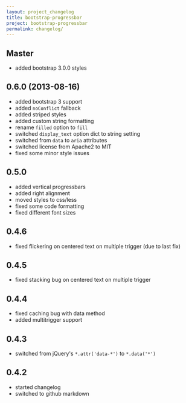 ```yaml
---
layout: project_changelog
title: bootstrap-progressbar
project: bootstrap-progressbar
permalink: changelog/
---
```


## Master

* added bootstrap 3.0.0 styles

## 0.6.0 (2013-08-16)

* added bootstrap 3 support
* added `noConflict` fallback
* added striped styles
* added custom string formatting
* rename `filled` option to `fill`
* switched `display_text` option dict to string setting
* switched from `data` to `aria` attributes
* switched license from Apache2 to MIT
* fixed some minor style issues

## 0.5.0

* added vertical progressbars
* added right alignment
* moved styles to css/less
* fixed some code formatting
* fixed different font sizes

## 0.4.6

* fixed flickering on centered text on multiple trigger (due to last fix)

## 0.4.5

* fixed stacking bug on centered text on multiple trigger

## 0.4.4

* fixed caching bug with data method
* added multitrigger support

## 0.4.3

* switched from jQuery's `*.attr('data-*')` to `*.data('*')`

## 0.4.2

* started changelog
* switched to github markdown
